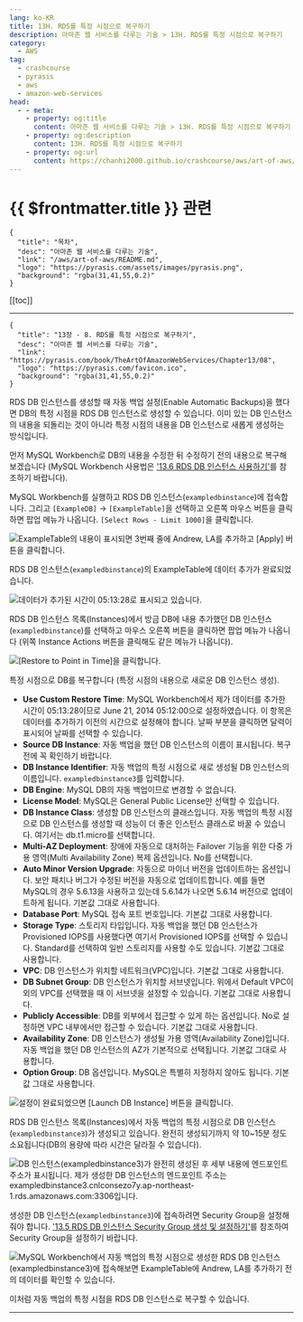 ```yaml
---
lang: ko-KR
title: 13H. RDS를 특정 시점으로 복구하기
description: 아마존 웹 서비스를 다루는 기술 > 13H. RDS를 특정 시점으로 복구하기
category:
  - AWS
tag: 
  - crashcourse
  - pyrasis
  - aws 
  - amazon-web-services
head:
  - - meta:
    - property: og:title
      content: 아마존 웹 서비스를 다루는 기술 > 13H. RDS를 특정 시점으로 복구하기
    - property: og:description
      content: 13H. RDS를 특정 시점으로 복구하기
    - property: og:url
      content: https://chanhi2000.github.io/crashcourse/aws/art-of-aws/13H.html
---
```


# {{ $frontmatter.title }} 관련

```component VPCard
{
  "title": "목차",
  "desc": "아마존 웹 서비스를 다루는 기술",
  "link": "/aws/art-of-aws/README.md",
  "logo": "https://pyrasis.com/assets/images/pyrasis.png",
  "background": "rgba(31,41,55,0.2)"
}
```

[[toc]]

---

```component VPCard
{
  "title": "13장 - 8. RDS를 특정 시점으로 복구하기",
  "desc": "아마존 웹 서비스를 다루는 기술",
  "link": "https://pyrasis.com/book/TheArtOfAmazonWebServices/Chapter13/08",
  "logo": "https://pyrasis.com/favicon.ico",
  "background": "rgba(31,41,55,0.2)"
}
```

RDS DB 인스턴스를 생성할 때 자동 백업 설정(Enable Automatic Backups)을 했다면 DB의 특정 시점을 RDS DB 인스턴스로 생성할 수 있습니다. 이미 있는 DB 인스턴스의 내용을 되돌리는 것이 아니라 특정 시점의 내용을 DB 인스턴스로 새롭게 생성하는 방식입니다.

먼저 MySQL Workbench로 DB의 내용을 수정한 뒤 수정하기 전의 내용으로 복구해보겠습니다 (MySQL Workbench 사용법은 ['13.6 RDS DB 인스턴스 사용하기'](13H.md)를 참조하기 바랍니다).

MySQL Workbench를 실행하고 RDS DB 인스턴스(`exampledbinstance`)에 접속합니다. 그리고 <FontIcon icon="iconfont icon-select"/>`[ExampleDB]` → `[ExampleTable]`을 선택하고 오른쪽 마우스 버튼을 클릭하면 팝업 메뉴가 나옵니다. <FontIcon icon="iconfont icon-select"/>`[Select Rows - Limit 1000]`을 클릭합니다.

![ExampleTable의 내용이 표시되면 3번째 줄에 `Andrew, LA`를 추가하고 <FontIcon icon="iconfont icon-select"/>`[Apply]` 버튼을 클릭합니다.](https://pyrasis.com/assets/images/TheArtOfAmazonWebServicesChapter13/44_.png)

RDS DB 인스턴스(`exampledbinstance`)의 ExampleTable에 데이터 추가가 완료되었습니다.

![데이터가 추가된 시간이 05:13:28로 표시되고 있습니다.](https://pyrasis.com/assets/images/TheArtOfAmazonWebServicesChapter13/45_.png)

RDS DB 인스턴스 목록(Instances)에서 방금 DB에 내용 추가했던 DB 인스턴스(`exampledbinstance`)를 선택하고 마우스 오른쪽 버튼을 클릭하면 팝업 메뉴가 나옵니다 (위쪽 Instance Actions 버튼을 클릭해도 같은 메뉴가 나옵니다). 

![<FontIcon icon="iconfont icon-select"/>`[Restore to Point in Time]`을 클릭합니다.](https://pyrasis.com/assets/images/TheArtOfAmazonWebServicesChapter13/46_.png)

특정 시점으로 DB를 복구합니다 (특정 시점의 내용으로 새로운 DB 인스턴스 생성).

- **Use Custom Restore Time**: <FontIcon icon="iconfont icon-mysql"/>MySQL Workbench에서 제가 데이터를 추가한 시간이 05:13:28이므로 June 21, 2014 05:12:00으로 설정하였습니다. 이 항목은 데이터를 추가하기 이전의 시간으로 설정해야 합니다. 날짜 부분을 클릭하면 달력이 표시되어 날짜를 선택할 수 있습니다.
- **Source DB Instance**: 자동 백업을 했던 DB 인스턴스의 이름이 표시됩니다. 복구 전에 꼭 확인하기 바랍니다.
- **DB Instance Identifier**: 자동 백업의 특정 시점으로 새로 생성될 DB 인스턴스의 이름입니다. `exampledbinstance3`를 입력합니다.
- **DB Engine**: <FontIcon icon="iconfont icon-mysql"/>MySQL DB의 자동 백업이므로 변경할 수 없습니다.
- **License Model**: <FontIcon icon="iconfont icon-mysql"/>MySQL은 General Public License만 선택할 수 있습니다.
- **DB Instance Class**: 생성할 DB 인스턴스의 클래스입니다. 자동 백업의 특정 시점으로 DB 인스턴스를 생성할 때 성능이 더 좋은 인스턴스 클래스로 바꿀 수 있습니다. 여기서는 db.t1.micro를 선택합니다.
- **Multi-AZ Deployment**: 장애에 자동으로 대처하는 Failover 기능을 위한 다중 가용 영역(Multi Availability Zone) 복제 옵션입니다. No를 선택합니다.
- **Auto Minor Version Upgrade**: 자동으로 마이너 버전을 업데이트하는 옵션입니다. 보안 패치나 버그가 수정된 버전을 자동으로 업데이트합니다. 예를 들면 MySQL의 경우 5.6.13을 사용하고 있는데 5.6.14가 나오면 5.6.14 버전으로 업데이트하게 됩니다. 기본값 그대로 사용합니다.
- **Database Port**: <FontIcon icon="iconfont icon-mysql"/>MySQL 접속 포트 번호입니다. 기본값 그대로 사용합니다.
- **Storage Type**: 스토리지 타입입니다. 자동 백업을 했던 DB 인스턴스가 Provisioned IOPS를 사용했다면 여기서 Provisioned IOPS를 선택할 수 있습니다. Standard를 선택하여 일반 스토리지를 사용할 수도 있습니다. 기본값 그대로 사용합니다.
- **VPC**: DB 인스턴스가 위치할 네트워크(VPC)입니다. 기본값 그대로 사용합니다.
- **DB Subnet Group**: DB 인스턴스가 위치할 서브넷입니다. 위에서 Default VPC이외의 VPC를 선택했을 때 이 서브넷을 설정할 수 있습니다. 기본값 그대로 사용합니다.
- **Publicly Accessible**: DB를 외부에서 접근할 수 있게 하는 옵션입니다. No로 설정하면 VPC 내부에서만 접근할 수 있습니다. 기본값 그대로 사용합니다.
- **Availability Zone**: DB 인스턴스가 생성될 가용 영역(Availability Zone)입니다. 자동 백업을 했던 DB 인스턴스의 AZ가 기본적으로 선택됩니다. 기본값 그대로 사용합니다.
- **Option Group**: DB 옵션입니다. <FontIcon icon="iconfont icon-mysql"/>MySQL은 특별히 지정하지 않아도 됩니다. 기본값 그대로 사용합니다.

![설정이 완료되었으면 <FontIcon icon="iconfont icon-select"/>`[Launch DB Instance]` 버튼을 클릭합니다.](https://pyrasis.com/assets/images/TheArtOfAmazonWebServicesChapter13/47_.png)

RDS DB 인스턴스 목록(Instances)에서 자동 백업의 특정 시점으로 DB 인스턴스(`exampledbinstance3`)가 생성되고 있습니다. 완전히 생성되기까지 약 10~15분 정도 소요됩니다(DB의 용량에 따라 시간은 달라질 수 있습니다).

![DB 인스턴스(`exampledbinstance3`)가 완전히 생성된 후 세부 내용에 엔드포인트 주소가 표시됩니다. 제가 생성한 DB 인스턴스의 엔드포인트 주소는 <FontIcon icon="fas fa-globe"/>`exampledbinstance3.cnlconsezo7y.ap-northeast-1.rds.amazonaws.com:3306`입니다.](https://pyrasis.com/assets/images/TheArtOfAmazonWebServicesChapter13/48_.png)

생성한 DB 인스턴스(`exampledbinstance3`)에 접속하려면 Security Group을 설정해줘야 합니다. ['13.5 RDS DB 인스턴스 Security Group 생성 및 설정하기'](13E.md)를 참조하여 Security Group을 설정하기 바랍니다.

![MySQL Workbench에서 자동 백업의 특정 시점으로 생성한 RDS DB 인스턴스(`exampledbinstance3`)에 접속해보면  ExampleTable에 `Andrew, LA`를 추가하기 전의 데이터를 확인할 수 있습니다.](https://pyrasis.com/assets/images/TheArtOfAmazonWebServicesChapter13/49_.png)

이처럼 자동 백업의 특정 시점을 RDS DB 인스턴스로 복구할 수 있습니다.

---

<TagLinks />